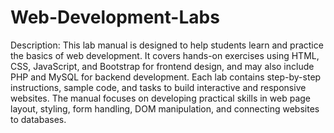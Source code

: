 # Web-Development-Labs
Description:
This lab manual is designed to help students learn and practice the basics of web development. It covers hands-on exercises using HTML, CSS, JavaScript, and Bootstrap for frontend design, and may also include PHP and MySQL for backend development. Each lab contains step-by-step instructions, sample code, and tasks to build interactive and responsive websites. The manual focuses on developing practical skills in web page layout, styling, form handling, DOM manipulation, and connecting websites to databases.
